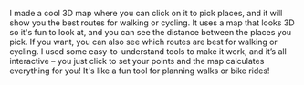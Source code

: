 I made a cool 3D map where you can click on it to pick places, and it will show you the best routes for walking or cycling. It uses a map that looks 3D so it's fun to look at, and you can see the distance between the places you pick. If you want, you can also see which routes are best for walking or cycling. I used some easy-to-understand tools to make it work, and it’s all interactive – you just click to set your points and the map calculates everything for you! It's like a fun tool for planning walks or bike rides!
